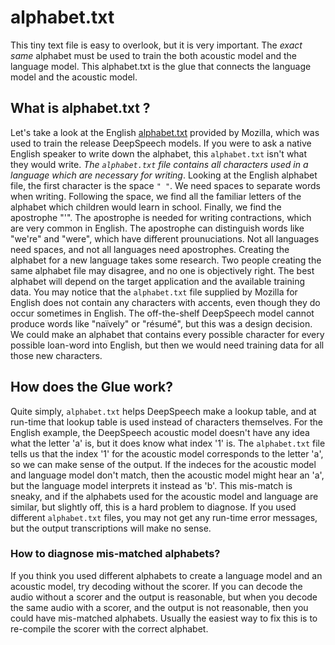 # alphabet.txt

This tiny text file is easy to overlook, but it is very important. The *exact same* alphabet must be used to train the both acoustic model and the language model. This alphabet.txt is the glue that connects the language model and the acoustic model.

## What is alphabet.txt ?

Let's take a look at the English [alphabet.txt](https://github.com/mozilla/DeepSpeech/blob/master/data/alphabet.txt) provided by Mozilla, which was used to train the release DeepSpeech models. If you were to ask a native English speaker to write down the alphabet, this `alphabet.txt` isn't what they would write. *The `alphabet.txt` file contains all characters used in a language which are necessary for writing*. Looking at the English alphabet file, the first character is the space `" "`. We need spaces to separate words when writing. Following the space, we find all the familiar letters of the alphabet which children would learn in school. Finally, we find the apostrophe "'". The apostrophe is needed for writing contractions, which are very common in English. The apostrophe can distinguish words like "we're" and "were", which have different prounuciations. Not all languages need spaces, and not all languages need apostrophes. Creating the alphabet for a new language takes some research. Two people creating the same alphabet file may disagree, and no one is objectively right. The best alphabet will depend on the target application and the available training data. You may notice that the `alphabet.txt` file supplied by Mozilla for English does not contain any characters with accents, even though they do occur sometimes in English. The off-the-shelf DeepSpeech model cannot produce words like "naïvely" or "résumé", but this was a design decision. We could make an alphabet that contains every possible character for every possible loan-word into English, but then we would need training data for all those new characters.

## How does the Glue work?

Quite simply, `alphabet.txt` helps DeepSpeech make a lookup table, and at run-time that lookup table is used instead of characters themselves. For the English example, the DeepSpeech acoustic model doesn't have any idea what the letter 'a' is, but it does know what index '1' is. The `alphabet.txt` file tells us that the index '1' for the acoustic model corresponds to the letter 'a', so we can make sense of the output. If the indeces for the acoustic model and language model don't match, then the acoustic model might hear an 'a', but the language model interprets it instead as 'b'. This mis-match is sneaky, and if the alphabets used for the acoustic model and language are similar, but slightly off, this is a hard problem to diagnose. If you used different `alphabet.txt` files, you may not get any run-time error messages, but the output transcriptions will make no sense.

### How to diagnose mis-matched alphabets?

If you think you used different alphabets to create a language model and an acoustic model, try decoding without the scorer. If you can decode the audio without a scorer and the output is reasonable, but when you decode the same audio with a scorer, and the output is not reasonable, then you could have mis-matched alphabets. Usually the easiest way to fix this is to re-compile the scorer with the correct alphabet. 